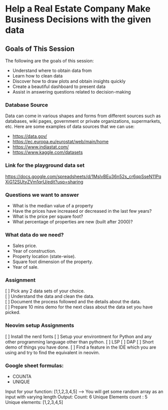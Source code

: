 # Help a Real Estate Company Make Business Decisions with the given data

## Goals of This Session
The following are the goals of this session:
* Understand where to obtain data from
* Learn how to clean data
* Discover how to draw plots and obtain insights quickly
* Create a beautiful dashboard to present data
* Assist in answering questions related to decision-making

### Database Source
Data can come in various shapes and forms from different sources such as databases, wiki pages, government or private organizations, supermarkets, etc. Here are some examples of data sources that we can use:
* https://data.gov/
* https://ec.europa.eu/eurostat/web/main/home
* https://www.indiastat.com/
* https://www.kaggle.com/datasets

### Link for the playground data set
https://docs.google.com/spreadsheets/d/1MslvBEu36n52s_cr6qpSseN11PqXiG12SUtyZVm1qrU/edit?usp=sharing

### Questions we want to answer
* What is the median value of a property
* Have the prices have increased or decreased in the last few years?
* What is the price per square foot?
* What percentage of properties are new (built after 2000)?

### What data do we need?
* Sales price.
* Year of construction.
* Property location (state-wise).
* Square foot dimension of the property.
* Year of sale.


### Assignment
[ ] Pick any 2 data sets of your choice.   
[ ] Understand the data and clean the data.   
[ ] Document the process followed and the details about the data.   
[ ] Prepare 10 mins demo for the next class about the data set you have picked.    


### Neovim setup Assignments
[ ] Install the nerd fonts
[ ] Setup your environtment for Python and any other programming language other than python.
   [ ] LSP
   [ ] DAP
   [ ] Short demo of things you have done.
[ ] Find a feature in the IDE which you are using and try to find the equivalent in neovim.



### Google sheet formulas:
* COUNTA
* UNIQUE

Input for your function: [1,1,2,3,4,5]  --> You will get some random array as an input with varying length
Output: 
Count: 6
Unique Elements count : 5
Unique elements: [1,2,3,4,5]
